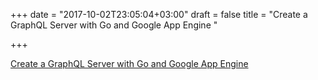 +++
date = "2017-10-02T23:05:04+03:00"
draft = false
title = "Create a GraphQL Server with Go and Google App Engine  "

+++

<p><a href="https://outcrawl.com/graphql-server-go-google-app-engine/">Create a GraphQL Server with Go and Google App Engine  </a></p>
